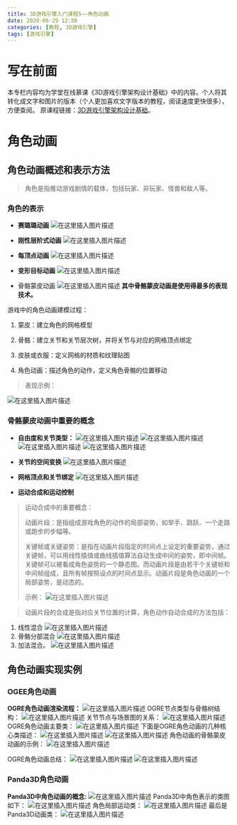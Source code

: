 ```yaml
---
title: 3D游戏引擎入门课程5——角色动画
date: 2020-06-29 12:50
categories: [教程, 3D游戏引擎]
tags: [游戏引擎]
---
```


# 写在前面

本专栏内容均为学堂在线慕课《3D游戏引擎架构设计基础》中的内容。个人将其转化成文字和图片的版本（个人更加喜欢文字版本的教程，阅读速度更快很多），方便查阅。
原课程链接：[3D游戏引擎架构设计基础](https://next.xuetangx.com/course/SCUT00001001532/1515566?fromArray=learn_title)。

# 角色动画

## 角色动画概述和表示方法

> 角色是指推动游戏剧情的载体，包括玩家、非玩家、怪兽和敌人等。

### 角色的表示

- **赛璐璐动画**
![在这里插入图片描述](https://img-blog.csdnimg.cn/20200629150542792.png?x-oss-process=image/watermark,type_ZmFuZ3poZW5naGVpdGk,shadow_10,text_aHR0cHM6Ly9ibG9nLmNzZG4ubmV0L0FsZXphbg==,size_16,color_FFFFFF,t_70#pic_center)
- **刚性层阶式动画**
![在这里插入图片描述](https://img-blog.csdnimg.cn/20200629152739254.png?x-oss-process=image/watermark,type_ZmFuZ3poZW5naGVpdGk,shadow_10,text_aHR0cHM6Ly9ibG9nLmNzZG4ubmV0L0FsZXphbg==,size_16,color_FFFFFF,t_70)
- **每顶点动画**
![在这里插入图片描述](https://img-blog.csdnimg.cn/20200629152739143.png?x-oss-process=image/watermark,type_ZmFuZ3poZW5naGVpdGk,shadow_10,text_aHR0cHM6Ly9ibG9nLmNzZG4ubmV0L0FsZXphbg==,size_16,color_FFFFFF,t_70)

- **变形目标动画**
![在这里插入图片描述](https://img-blog.csdnimg.cn/20200629152739336.png?x-oss-process=image/watermark,type_ZmFuZ3poZW5naGVpdGk,shadow_10,text_aHR0cHM6Ly9ibG9nLmNzZG4ubmV0L0FsZXphbg==,size_16,color_FFFFFF,t_70)
- 骨骼蒙皮动画
![在这里插入图片描述](https://img-blog.csdnimg.cn/20200629152740105.png?x-oss-process=image/watermark,type_ZmFuZ3poZW5naGVpdGk,shadow_10,text_aHR0cHM6Ly9ibG9nLmNzZG4ubmV0L0FsZXphbg==,size_16,color_FFFFFF,t_70)
**其中骨骼蒙皮动画是使用得最多的表现技术。**

游戏中的角色动画建模过程：

1. 蒙皮：建立角色的网格模型

2. 骨骼：建立关节和关节层次树，并将关节与对应的网格顶点绑定

3. 皮肤或衣服：定义网格的材质和纹理贴图

4. 角色动画：描述角色的动作，定义角色骨骼的位置移动

> 表现示例：

![在这里插入图片描述](https://img-blog.csdnimg.cn/20200629153238345.png?x-oss-process=image/watermark,type_ZmFuZ3poZW5naGVpdGk,shadow_10,text_aHR0cHM6Ly9ibG9nLmNzZG4ubmV0L0FsZXphbg==,size_16,color_FFFFFF,t_70)

### 骨骼蒙皮动画中重要的概念

- **自由度和关节类型：**
![在这里插入图片描述](https://img-blog.csdnimg.cn/20200629153238357.png)
![在这里插入图片描述](https://img-blog.csdnimg.cn/20200629153239520.png?x-oss-process=image/watermark,type_ZmFuZ3poZW5naGVpdGk,shadow_10,text_aHR0cHM6Ly9ibG9nLmNzZG4ubmV0L0FsZXphbg==,size_16,color_FFFFFF,t_70)
![在这里插入图片描述](https://img-blog.csdnimg.cn/20200629153239154.png?x-oss-process=image/watermark,type_ZmFuZ3poZW5naGVpdGk,shadow_10,text_aHR0cHM6Ly9ibG9nLmNzZG4ubmV0L0FsZXphbg==,size_16,color_FFFFFF,t_70)
![在这里插入图片描述](https://img-blog.csdnimg.cn/20200629153238441.png?x-oss-process=image/watermark,type_ZmFuZ3poZW5naGVpdGk,shadow_10,text_aHR0cHM6Ly9ibG9nLmNzZG4ubmV0L0FsZXphbg==,size_16,color_FFFFFF,t_70)
- **关节的空间变换**
![在这里插入图片描述](https://img-blog.csdnimg.cn/20200629153239695.png?x-oss-process=image/watermark,type_ZmFuZ3poZW5naGVpdGk,shadow_10,text_aHR0cHM6Ly9ibG9nLmNzZG4ubmV0L0FsZXphbg==,size_16,color_FFFFFF,t_70)

- **网格顶点和关节绑定**
![在这里插入图片描述](https://img-blog.csdnimg.cn/20200629153239787.png?x-oss-process=image/watermark,type_ZmFuZ3poZW5naGVpdGk,shadow_10,text_aHR0cHM6Ly9ibG9nLmNzZG4ubmV0L0FsZXphbg==,size_16,color_FFFFFF,t_70)
- **运动合成和运动控制**

> 运动合成中的重要概念：
>
> 动画片段：是指组成游戏角色的动作的局部姿势，如举手、跳跃、一个走路或跑步的步幅等。
>
> 关键帧或关键姿势：是指在动画片段指定的时间点上设定的重要姿势，通过关键帧，可以用线性插值或曲线插值算法自动生成中间的姿势，即中间帧。关键帧可以被看成角色姿势的一个静态图。而动画片段是由若干个关键帧和中间帧组成，且所有帧按照设点的时间点显示。动画片段是角色动画的一个局部姿势，是动态的。
>
> 示例：
![在这里插入图片描述](https://img-blog.csdnimg.cn/20200629153238239.png)

> 动画片段的合成是指对应关节位置的计算，角色动作自动合成的方法包括：

 1. 线性混合
![在这里插入图片描述](https://img-blog.csdnimg.cn/20200629153239685.png?x-oss-process=image/watermark,type_ZmFuZ3poZW5naGVpdGk,shadow_10,text_aHR0cHM6Ly9ibG9nLmNzZG4ubmV0L0FsZXphbg==,size_16,color_FFFFFF,t_70)
 2. 骨骼分部混合
![在这里插入图片描述](https://img-blog.csdnimg.cn/20200629153239578.png?x-oss-process=image/watermark,type_ZmFuZ3poZW5naGVpdGk,shadow_10,text_aHR0cHM6Ly9ibG9nLmNzZG4ubmV0L0FsZXphbg==,size_16,color_FFFFFF,t_70)
 3. 加法混合。
![在这里插入图片描述](https://img-blog.csdnimg.cn/20200629153239720.png?x-oss-process=image/watermark,type_ZmFuZ3poZW5naGVpdGk,shadow_10,text_aHR0cHM6Ly9ibG9nLmNzZG4ubmV0L0FsZXphbg==,size_16,color_FFFFFF,t_70)

## 角色动画实现实例

### OGEE角色动画

**OGRE角色动画渲染流程：**
![在这里插入图片描述](https://img-blog.csdnimg.cn/20200629154044587.png?x-oss-process=image/watermark,type_ZmFuZ3poZW5naGVpdGk,shadow_10,text_aHR0cHM6Ly9ibG9nLmNzZG4ubmV0L0FsZXphbg==,size_16,color_FFFFFF,t_70)
OGRE节点类型与骨骼树结构：
![在这里插入图片描述](https://img-blog.csdnimg.cn/20200629154044795.png?x-oss-process=image/watermark,type_ZmFuZ3poZW5naGVpdGk,shadow_10,text_aHR0cHM6Ly9ibG9nLmNzZG4ubmV0L0FsZXphbg==,size_16,color_FFFFFF,t_70)
关节节点与场景图的关系：
![在这里插入图片描述](https://img-blog.csdnimg.cn/20200629154044977.png?x-oss-process=image/watermark,type_ZmFuZ3poZW5naGVpdGk,shadow_10,text_aHR0cHM6Ly9ibG9nLmNzZG4ubmV0L0FsZXphbg==,size_16,color_FFFFFF,t_70)
OGRE角色动画主要类：
![在这里插入图片描述](https://img-blog.csdnimg.cn/20200629154045330.png?x-oss-process=image/watermark,type_ZmFuZ3poZW5naGVpdGk,shadow_10,text_aHR0cHM6Ly9ibG9nLmNzZG4ubmV0L0FsZXphbg==,size_16,color_FFFFFF,t_70)
下面是OGRE角色动画的几种核心类描述：
![在这里插入图片描述](https://img-blog.csdnimg.cn/20200629154045282.png?x-oss-process=image/watermark,type_ZmFuZ3poZW5naGVpdGk,shadow_10,text_aHR0cHM6Ly9ibG9nLmNzZG4ubmV0L0FsZXphbg==,size_16,color_FFFFFF,t_70)
![在这里插入图片描述](https://img-blog.csdnimg.cn/20200629154045469.png?x-oss-process=image/watermark,type_ZmFuZ3poZW5naGVpdGk,shadow_10,text_aHR0cHM6Ly9ibG9nLmNzZG4ubmV0L0FsZXphbg==,size_16,color_FFFFFF,t_70)
角色动画的骨骼蒙皮动画的示例：
![在这里插入图片描述](https://img-blog.csdnimg.cn/20200629154045280.png?x-oss-process=image/watermark,type_ZmFuZ3poZW5naGVpdGk,shadow_10,text_aHR0cHM6Ly9ibG9nLmNzZG4ubmV0L0FsZXphbg==,size_16,color_FFFFFF,t_70)

OGRE角色动画总结：
![在这里插入图片描述](https://img-blog.csdnimg.cn/20200629154045355.png?x-oss-process=image/watermark,type_ZmFuZ3poZW5naGVpdGk,shadow_10,text_aHR0cHM6Ly9ibG9nLmNzZG4ubmV0L0FsZXphbg==,size_16,color_FFFFFF,t_70)
![在这里插入图片描述](https://img-blog.csdnimg.cn/20200629154046272.png?x-oss-process=image/watermark,type_ZmFuZ3poZW5naGVpdGk,shadow_10,text_aHR0cHM6Ly9ibG9nLmNzZG4ubmV0L0FsZXphbg==,size_16,color_FFFFFF,t_70)

### Panda3D角色动画

 **Panda3D中角色动画的概念:**
![在这里插入图片描述](https://img-blog.csdnimg.cn/20200629154045854.png?x-oss-process=image/watermark,type_ZmFuZ3poZW5naGVpdGk,shadow_10,text_aHR0cHM6Ly9ibG9nLmNzZG4ubmV0L0FsZXphbg==,size_16,color_FFFFFF,t_70)
Panda3D中角色表示的类图如下：
![在这里插入图片描述](https://img-blog.csdnimg.cn/20200629154046284.png?x-oss-process=image/watermark,type_ZmFuZ3poZW5naGVpdGk,shadow_10,text_aHR0cHM6Ly9ibG9nLmNzZG4ubmV0L0FsZXphbg==,size_16,color_FFFFFF,t_70)
角色局部运动类：
![在这里插入图片描述](https://img-blog.csdnimg.cn/20200629154046287.png?x-oss-process=image/watermark,type_ZmFuZ3poZW5naGVpdGk,shadow_10,text_aHR0cHM6Ly9ibG9nLmNzZG4ubmV0L0FsZXphbg==,size_16,color_FFFFFF,t_70)
最后是Panda3D动画类：
![在这里插入图片描述](https://img-blog.csdnimg.cn/20200629154046396.png?x-oss-process=image/watermark,type_ZmFuZ3poZW5naGVpdGk,shadow_10,text_aHR0cHM6Ly9ibG9nLmNzZG4ubmV0L0FsZXphbg==,size_16,color_FFFFFF,t_70)

